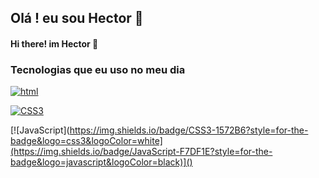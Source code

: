 ## Olá ! eu sou Hector  👋
#### Hi there! im Hector 👋


### Tecnologias que eu uso no meu dia 

[![html](https://img.shields.io/badge/HTML5-E34F26?style=for-the-badge&logo=html5&logoColor=white/)]()

[![CSS3](https://img.shields.io/badge/CSS3-1572B6?style=for-the-badge&logo=css3&logoColor=white/)]()

[![JavaScript](https://img.shields.io/badge/CSS3-1572B6?style=for-the-badge&logo=css3&logoColor=white](https://img.shields.io/badge/JavaScript-F7DF1E?style=for-the-badge&logo=javascript&logoColor=black)]()


<!--
**Hector1dev/Hector1dev** is a ✨ _special_ ✨ repository because its `README.md` (this file) appears on your GitHub profile.

Here are some ideas to get you started:

- 🔭 Eu sou um programdor front end ...
- 🌱 I’m currently learning ...
- 👯 I’m looking to collaborate on ...
- 🤔 I’m looking for help with ...
- 💬 Ask me about ...
- 📫 How to reach me: ...
- 😄 Pronouns: ...
- ⚡ Fun fact: ...
-->
